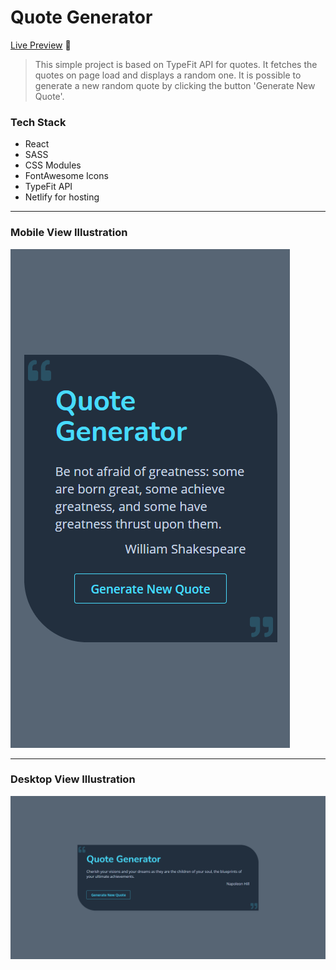 # Quote Generator

[Live Preview](https://apiquotegenerator.netlify.app/) 🚀

> This simple project is based on TypeFit API for quotes. It fetches the quotes on page load and displays a random one. It is possible to generate a new random quote by clicking the button 'Generate New Quote'.

### Tech Stack

- React
- SASS
- CSS Modules
- FontAwesome Icons
- TypeFit API
- Netlify for hosting

---

### Mobile View Illustration

![cover](./screenshots/mobile.png)

---

### Desktop View Illustration

![cover](./screenshots/desktop.png)

